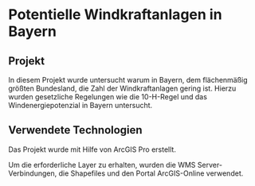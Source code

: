 # Potentielle Windkraftanlagen in Bayern

## Projekt

In diesem Projekt wurde untersucht warum in Bayern, dem flächenmäßig größten Bundesland, die Zahl der Windkraftanlagen gering ist. 
Hierzu wurden gesetzliche Regelungen wie die 10-H-Regel und das Windenergiepotenzial in Bayern untersucht.


## Verwendete Technologien

Das Projekt wurde mit Hilfe von ArcGIS Pro erstellt.

Um die erforderliche Layer zu erhalten, wurden die WMS Server-Verbindungen, die Shapefiles und den Portal ArcGIS-Online verwendet.
